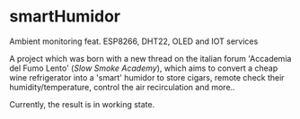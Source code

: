# smartHumidor
Ambient monitoring feat. ESP8266, DHT22, OLED and IOT services

A project which was born with a new thread on the italian forum 'Accademia del Fumo Lento' (<i>Slow Smoke Academy</i>), which aims to convert a cheap wine refrigerator into a 'smart' humidor to store cigars, remote check their humidity/temperature, control the air recirculation and more..

Currently, the result is in working state.
